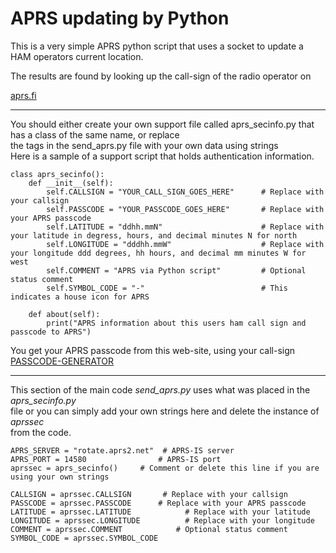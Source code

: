 # APRS updating by Python
This is a very simple APRS python script that uses a socket to update a HAM operators current location.  
  
  
The results are found by looking up the call-sign of the radio operator on  

[aprs.fi](http://aprs.fi)

---
  
You should either create your own support file called aprs_secinfo.py that has a class of the same name, or replace  
  the tags in the send_aprs.py file with your own data using strings  
Here is a sample of a support script that holds authentication information.  

```
class aprs_secinfo():
    def __init__(self):
        self.CALLSIGN = "YOUR_CALL_SIGN_GOES_HERE"      # Replace with your callsign
        self.PASSCODE = "YOUR_PASSCODE_GOES_HERE"       # Replace with your APRS passcode
        self.LATITUDE = "ddhh.mmN"                      # Replace with your latitude in degress, hours, and decimal minutes N for north
        self.LONGITUDE = "dddhh.mmW"                    # Replace with your longitude ddd degrees, hh hours, and decimal mm minutes W for west
        self.COMMENT = "APRS via Python script"  		# Optional status comment
        self.SYMBOL_CODE = "-"							# This indicates a house icon for APRS

    def about(self):
        print("APRS information about this users ham call sign and passcode to APRS")
```
You get your APRS passcode from this web-site, using your call-sign  
[PASSCODE-GENERATOR](https://n5dux.com/ham/aprs-passcode/)
  
---
This section of the main code *send_aprs.py* uses what was placed in the *aprs_secinfo.py*  
file or you can simply add your own strings here and delete the instance of *aprssec*  
from the code.
  
```
APRS_SERVER = "rotate.aprs2.net"  # APRS-IS server
APRS_PORT = 14580                # APRS-IS port
aprssec = aprs_secinfo()     # Comment or delete this line if you are using your own strings

CALLSIGN = aprssec.CALLSIGN       # Replace with your callsign
PASSCODE = aprssec.PASSCODE      # Replace with your APRS passcode
LATITUDE = aprssec.LATITUDE            # Replace with your latitude
LONGITUDE = aprssec.LONGITUDE          # Replace with your longitude
COMMENT = aprssec.COMMENT            # Optional status comment
SYMBOL_CODE = aprssec.SYMBOL_CODE
```
